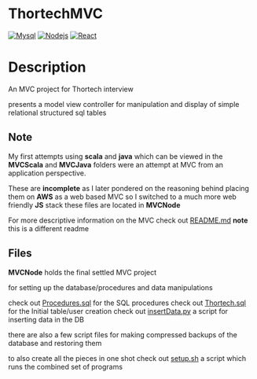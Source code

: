 
# ThortechMVC

[![Mysql][mysql]](https://www.mysql.com/)
[![Nodejs][node]](https://nodejs.org/en/)
[![React][react]](https://facebook.github.io/react/)

[node]:  public/icons/nodejs-icon-medium.png "Nodejs"
[mysql]: public/icons/mysql-icon-medium.png "Mysql"
[react]: public/icons/react-icon-medium.png "React"

# Description

An MVC project for Thortech interview

presents a model view controller for manipulation and display of simple 
relational structured sql tables

## Note

My first attempts using **scala** and **java** which can be viewed
in the **MVCScala** and **MVCJava** folders were an attempt at MVC
from an application perspective.

These are **incomplete** as I later pondered on the reasoning behind
placing them on **AWS** as a web based MVC so I switched to a much more 
web friendly **JS** stack these files are located in **MVCNode**

For more descriptive information on the MVC
check out [README.md](./MVCNode/README.md)
**note** this is a different readme

## Files

**MVCNode** holds the final settled MVC project

for setting up the database/procedures and data manipulations

check out [Procedures.sql](./Procedures.sql) for the SQL procedures
check out [Thortech.sql](./Thortech.sql) for the Initial table/user creation
check out [insertData.py](./insertData.py) a script for inserting data in the DB

there are also a few script files for making compressed backups of the database and restoring them

to also create all the pieces in one shot 
check out [setup.sh](./setup.sh) a script which runs the combined set of programs
